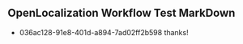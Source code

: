 ## OpenLocalization Workflow Test MarkDown

* 036ac128-91e8-401d-a894-7ad02ff2b598 
thanks!



<!--HONumber=Jan16_HO4-->
